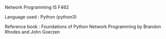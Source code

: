 Network Programming IS F462

Language used : Python (python3)

Reference book : Foundations of Python Network Programming by Brandon Rhodes and John Goerzen
